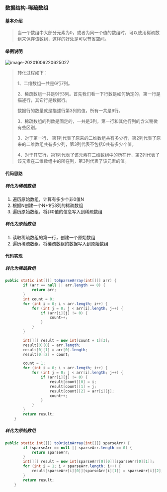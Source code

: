 ### 数据结构-稀疏数组

#### 基本介绍

> 当一个数组中大部分元素为0，或者为同一个值的数组时，可以使用稀疏数组来保存该数组，这样的好处是可以节省空间。



#### 举例说明

![image-20201006220625027](C:\Users\Administrator.USER-20190415PP\AppData\Roaming\Typora\typora-user-images\image-20201006220625027.png)

> 转化过程如下：
>
> 1、二维数组一共是6行7列。
>
> 2、稀疏数组一共是9行3列。首先我们看一下行数是如何确定的，第一行是描述行，其它行是数据行。
>
> 数据行的数量就是描述行第3列的值，所有一共是9行。
>
> 3、稀疏数组的列数是固定的，一共是3列。第一行和其他行列的含义稍微有些区别。
>
> 3、对于第一行， 第1列代表了原来的二维数组共有多少行，第2列代表了原来的二维数组共有多少列，第3列代表不包括0共有多少个值。
>
> 4、对于其它行，第1列代表了该元素在二维数组中的所在行，第2列代表了该元素在二维数组中的所在列，第3列代表了该元素的值。



#### 代码思路

##### 转化为稀疏数组

1. 遍历原始数组，计算有多少个非0值N
2. 根据N创建一个N+1行3列的稀疏数组
3. 遍历原始数组，将非0值的信息写入到稀疏数组



##### 转化为原始数组

1. 读取稀疏数组的第一行，创建一个原始数组
2. 遍历稀疏数组，将稀疏数组的数据写入到原始数组



#### 代码实现

##### 转化为稀疏数组

```java
public static int[][] toSparseArray(int[][] arr) {
        if (arr == null || arr.length == 0) {
            return arr;
        }
        int count = 0;
        for (int i = 0; i < arr.length; i++) {
            for (int j = 0; j < arr[i].length; j++) {
                if (arr[i][j] != 0) {
                    count++;
                }
            }
        }

        int[][] result = new int[count + 1][3];
        result[0][0] = arr.length;
        result[0][1] = arr[0].length;
        result[0][2] = count;

        count = 1;
        for (int i = 0; i < arr.length; i++) {
            for (int j = 0; j < arr[i].length; j++) {
                if (arr[i][j] != 0) {
                    result[count][0] = i;
                    result[count][1] = j;
                    result[count][2] = arr[i][j];
                    count++;
                }
            }
        }
        return result;
    }
```



##### 转化为原始数组

```java
public static int[][] toOriginArray(int[][] sparseArr) {
        if (sparseArr == null || sparseArr.length == 0) {
            return sparseArr;
        }
        int[][] result = new int[sparseArr[0][0]][sparseArr[0][1]];
        for (int i = 1; i < sparseArr.length; i++) {
            result[sparseArr[i][0]][sparseArr[i][1]] = sparseArr[i][2];
        }
        return result;
    }
```

